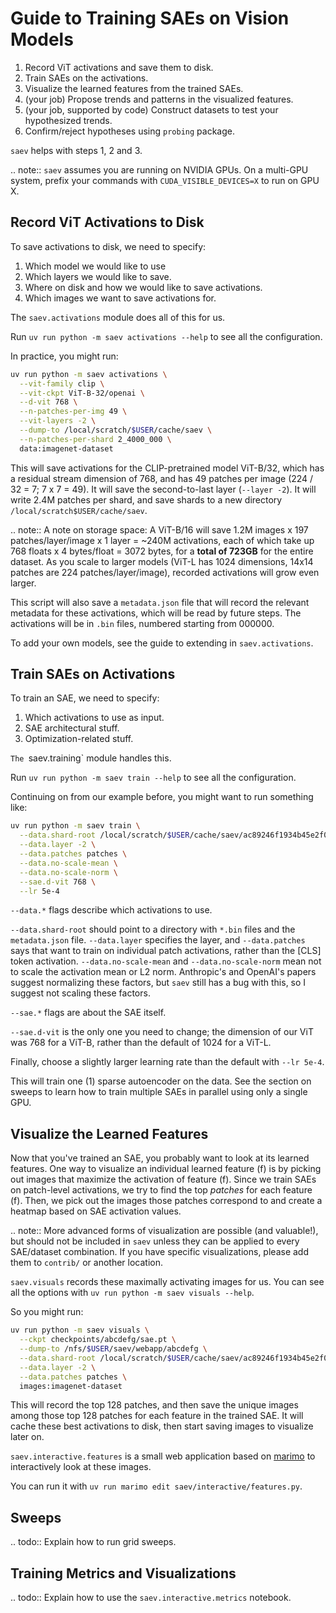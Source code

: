 # Guide to Training SAEs on Vision Models

1. Record ViT activations and save them to disk.
2. Train SAEs on the activations.
3. Visualize the learned features from the trained SAEs.
4. (your job) Propose trends and patterns in the visualized features.
5. (your job, supported by code) Construct datasets to test your hypothesized trends.
6. Confirm/reject hypotheses using `probing` package.

`saev` helps with steps 1, 2 and 3.

.. note:: `saev` assumes you are running on NVIDIA GPUs. On a multi-GPU system, prefix your commands with `CUDA_VISIBLE_DEVICES=X` to run on GPU X.

## Record ViT Activations to Disk

To save activations to disk, we need to specify:

1. Which model we would like to use
2. Which layers we would like to save.
3. Where on disk and how we would like to save activations.
4. Which images we want to save activations for.

The `saev.activations` module does all of this for us.

Run `uv run python -m saev activations --help` to see all the configuration.

In practice, you might run:

```sh
uv run python -m saev activations \
  --vit-family clip \
  --vit-ckpt ViT-B-32/openai \
  --d-vit 768 \
  --n-patches-per-img 49 \
  --vit-layers -2 \
  --dump-to /local/scratch/$USER/cache/saev \
  --n-patches-per-shard 2_4000_000 \
  data:imagenet-dataset
```

This will save activations for the CLIP-pretrained model ViT-B/32, which has a residual stream dimension of 768, and has 49 patches per image (224 / 32 = 7; 7 x 7 = 49).
It will save the second-to-last layer (`--layer -2`).
It will write 2.4M patches per shard, and save shards to a new directory `/local/scratch$USER/cache/saev`.


.. note:: A note on storage space: A ViT-B/16 will save 1.2M images x 197 patches/layer/image x 1 layer = ~240M activations, each of which take up 768 floats x 4 bytes/float = 3072 bytes, for a **total of 723GB** for the entire dataset. As you scale to larger models (ViT-L has 1024 dimensions, 14x14 patches are 224 patches/layer/image), recorded activations will grow even larger.

This script will also save a `metadata.json` file that will record the relevant metadata for these activations, which will be read by future steps.
The activations will be in `.bin` files, numbered starting from 000000.

To add your own models, see the guide to extending in `saev.activations`.

## Train SAEs on Activations

To train an SAE, we need to specify:

1. Which activations to use as input.
2. SAE architectural stuff.
3. Optimization-related stuff.

`The `saev.training` module handles this.

Run `uv run python -m saev train --help` to see all the configuration.

Continuing on from our example before, you might want to run something like:

```sh
uv run python -m saev train \
  --data.shard-root /local/scratch/$USER/cache/saev/ac89246f1934b45e2f0487298aebe36ad998b6bd252d880c0c9ec5de78d793c8 \
  --data.layer -2 \
  --data.patches patches \
  --data.no-scale-mean \
  --data.no-scale-norm \
  --sae.d-vit 768 \
  --lr 5e-4
```

`--data.*` flags describe which activations to use.

`--data.shard-root` should point to a directory with `*.bin` files and the `metadata.json` file.
`--data.layer` specifies the layer, and `--data.patches` says that want to train on individual patch activations, rather than the [CLS] token activation.
`--data.no-scale-mean` and `--data.no-scale-norm` mean not to scale the activation mean or L2 norm.
Anthropic's and OpenAI's papers suggest normalizing these factors, but `saev` still has a bug with this, so I suggest not scaling these factors.

`--sae.*` flags are about the SAE itself.

`--sae.d-vit` is the only one you need to change; the dimension of our ViT was 768 for a ViT-B, rather than the default of 1024 for a ViT-L.

Finally, choose a slightly larger learning rate than the default with `--lr 5e-4`.

This will train one (1) sparse autoencoder on the data.
See the section on sweeps to learn how to train multiple SAEs in parallel using only a single GPU.

## Visualize the Learned Features

Now that you've trained an SAE, you probably want to look at its learned features.
One way to visualize an individual learned feature \(f\) is by picking out images that maximize the activation of feature \(f\).
Since we train SAEs on patch-level activations, we try to find the top *patches* for each feature \(f\).
Then, we pick out the images those patches correspond to and create a heatmap based on SAE activation values.

.. note:: More advanced forms of visualization are possible (and valuable!), but should not be included in `saev` unless they can be applied to every SAE/dataset combination. If you have specific visualizations, please add them to `contrib/` or another location.

`saev.visuals` records these maximally activating images for us.
You can see all the options with `uv run python -m saev visuals --help`.

So you might run:

```sh
uv run python -m saev visuals \
  --ckpt checkpoints/abcdefg/sae.pt \
  --dump-to /nfs/$USER/saev/webapp/abcdefg \
  --data.shard-root /local/scratch/$USER/cache/saev/ac89246f1934b45e2f0487298aebe36ad998b6bd252d880c0c9ec5de78d793c8 \
  --data.layer -2 \
  --data.patches patches \
  images:imagenet-dataset
```

This will record the top 128 patches, and then save the unique images among those top 128 patches for each feature in the trained SAE.
It will cache these best activations to disk, then start saving images to visualize later on.

`saev.interactive.features` is a small web application based on [marimo](https://marimo.io/) to interactively look at these images.

You can run it with `uv run marimo edit saev/interactive/features.py`.


## Sweeps

.. todo:: Explain how to run grid sweeps.

## Training Metrics and Visualizations

.. todo:: Explain how to use the `saev.interactive.metrics` notebook.

